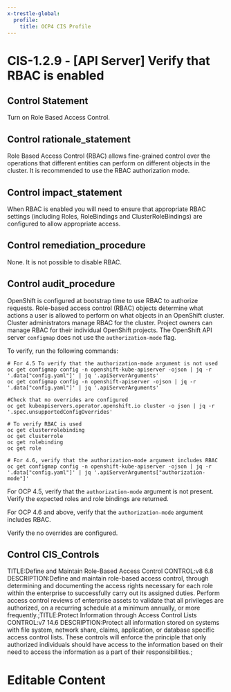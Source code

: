 ```yaml
---
x-trestle-global:
  profile:
    title: OCP4 CIS Profile
---
```


# CIS-1.2.9 - \[API Server\] Verify that RBAC is enabled

## Control Statement

Turn on Role Based Access Control.

## Control rationale_statement

Role Based Access Control (RBAC) allows fine-grained control over the operations that different entities can perform on different objects in the cluster. It is recommended to use the RBAC authorization mode.

## Control impact_statement

When RBAC is enabled you will need to ensure that appropriate RBAC settings (including Roles, RoleBindings and ClusterRoleBindings) are configured to allow appropriate access.

## Control remediation_procedure

None. It is not possible to disable RBAC.

## Control audit_procedure

OpenShift is configured at bootstrap time to use RBAC to authorize requests. Role-based access control (RBAC) objects determine what actions a user is allowed to perform on what objects in an OpenShift cluster. Cluster administrators manage RBAC for the cluster. Project owners can manage RBAC for their individual OpenShift projects. The OpenShift API server `configmap` does not use the `authorization-mode` flag. 

To verify, run the following commands:

```
# For 4.5 To verify that the authorization-mode argument is not used 
oc get configmap config -n openshift-kube-apiserver -ojson | jq -r '.data["config.yaml"]' | jq '.apiServerArguments' 
oc get configmap config -n openshift-apiserver -ojson | jq -r '.data["config.yaml"]' | jq '.apiServerArguments'

#Check that no overrides are configured
oc get kubeapiservers.operator.openshift.io cluster -o json | jq -r '.spec.unsupportedConfigOverrides'

# To verify RBAC is used
oc get clusterrolebinding
oc get clusterrole
oc get rolebinding
oc get role

# For 4.6, verify that the authorization-mode argument includes RBAC
oc get configmap config -n openshift-kube-apiserver -ojson | jq -r '.data["config.yaml"]' | jq '.apiServerArguments["authorization-mode"]' 
```

For OCP 4.5, verify that the `authorization-mode` argument is not present. Verify the expected roles and role bindings are returned. 

For OCP 4.6 and above, verify that the `authorization-mode` argument includes RBAC.

Verify the no overrides are configured.

## Control CIS_Controls

TITLE:Define and Maintain Role-Based Access Control CONTROL:v8 6.8 DESCRIPTION:Define and maintain role-based access control, through determining and documenting the access rights necessary for each role within the enterprise to successfully carry out its assigned duties. Perform access control reviews of enterprise assets to validate that all privileges are authorized, on a recurring schedule at a minimum annually, or more frequently.;TITLE:Protect Information through Access Control Lists CONTROL:v7 14.6 DESCRIPTION:Protect all information stored on systems with file system, network share, claims, application, or database specific access control lists. These controls will enforce the principle that only authorized individuals should have access to the information based on their need to access the information as a part of their responsibilities.;

# Editable Content

<!-- Make additions and edits below -->
<!-- The above represents the contents of the control as received by the profile, prior to additions. -->
<!-- If the profile makes additions to the control, they will appear below. -->
<!-- The above markdown may not be edited but you may edit the content below, and/or introduce new additions to be made by the profile. -->
<!-- If there is a yaml header at the top, parameter values may be edited. Use --set-parameters to incorporate the changes during assembly. -->
<!-- The content here will then replace what is in the profile for this control, after running profile-assemble. -->
<!-- The current profile has no added parts for this control, but you may add new ones here. -->
<!-- Each addition must have a heading either of the form ## Control my_addition_name -->
<!-- or ## Part a. (where the a. refers to one of the control statement labels.) -->
<!-- "## Control" parts are new parts added after the statement part. -->
<!-- "## Part" parts are new parts added into the top-level statement part with that label. -->
<!-- Subparts may be added with nested hash levels of the form ### My Subpart Name -->
<!-- underneath the parent ## Control or ## Part being added -->
<!-- See https://ibm.github.io/compliance-trestle/tutorials/ssp_profile_catalog_authoring/ssp_profile_catalog_authoring for guidance. -->
